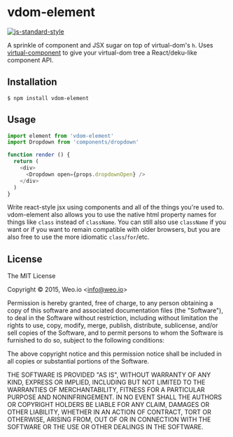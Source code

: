 
# vdom-element

[![js-standard-style](https://img.shields.io/badge/code%20style-standard-brightgreen.svg?style=flat)](https://github.com/feross/standard)

A sprinkle of component and JSX sugar on top of virtual-dom's `h`.  Uses [virtual-component](https://github.com/ashaffer/virtual-component) to give your virtual-dom tree a React/deku-like component API.

## Installation

    $ npm install vdom-element

## Usage

```javascript
import element from 'vdom-element'
import Dropdown from 'components/dropdown'

function render () {
  return (
    <div>
      <Dropdown open={props.dropdownOpen} />
    </div>
  )
}
```

Write react-style jsx using components and all of the things you're used to.  vdom-element also allows you to use the native html property names for things like `class` instead of `className`.  You can still also use `className` if you want or if you want to remain compatible with older browsers, but you are also free to use the more idiomatic `class`/`for`/etc.

## License

The MIT License

Copyright &copy; 2015, Weo.io &lt;info@weo.io&gt;

Permission is hereby granted, free of charge, to any person obtaining a copy of this software and associated documentation files (the "Software"), to deal in the Software without restriction, including without limitation the rights to use, copy, modify, merge, publish, distribute, sublicense, and/or sell copies of the Software, and to permit persons to whom the Software is furnished to do so, subject to the following conditions:

The above copyright notice and this permission notice shall be included in all copies or substantial portions of the Software.

THE SOFTWARE IS PROVIDED "AS IS", WITHOUT WARRANTY OF ANY KIND, EXPRESS OR IMPLIED, INCLUDING BUT NOT LIMITED TO THE WARRANTIES OF MERCHANTABILITY, FITNESS FOR A PARTICULAR PURPOSE AND NONINFRINGEMENT. IN NO EVENT SHALL THE AUTHORS OR COPYRIGHT HOLDERS BE LIABLE FOR ANY CLAIM, DAMAGES OR OTHER LIABILITY, WHETHER IN AN ACTION OF CONTRACT, TORT OR OTHERWISE, ARISING FROM, OUT OF OR IN CONNECTION WITH THE SOFTWARE OR THE USE OR OTHER DEALINGS IN THE SOFTWARE.

